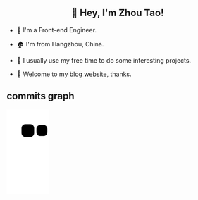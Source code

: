 <!--
**zhou-tao/zhou-tao** is a ✨ _special_ ✨ repository because its `README.md` (this file) appears on your GitHub profile.

Here are some ideas to get you started:

- 🔭 I’m currently working on ...
- 🌱 I’m currently learning ...
- 👯 I’m looking to collaborate on ...
- 🤔 I’m looking for help with ...
- 💬 Ask me about ...
- 📫 How to reach me: ...
- 😄 Pronouns: ...
- ⚡ Fun fact: ...
-->

<h2 align="center">
  👏 Hey, I'm Zhou Tao!
</h2>

 - 💼 I'm a Front-end Engineer.

 - 🏠 I'm from Hangzhou, China.

 - 🚀 I usually use my free time to do some interesting projects.

 - 🌈 Welcome to my [blog website](https://zhou-tao.github.io/blog/), thanks.

## commits graph
![](https://raw.githubusercontent.com/zhou-tao/zhou-tao/output/github-contribution-grid-snake.svg)

<!--
## code panel
<div>
    <img height="165" align="left" src="https://github-readme-stats.vercel.app/api?username=zhou-tao&theme=calm&show_icons=true" />
    <img src="https://github-readme-stats.vercel.app/api/top-langs/?username=zhou-tao&hide=css,Jupyter+Notebook,ruby&theme=calm&langs_count=6&layout=compact" />
</div>
-->
